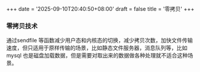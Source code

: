 +++
date = '2025-09-10T20:40:50+08:00'
draft = false
title = '零拷贝'
+++
### 零拷贝技术
通过sendfile 等函数减少用户态和内核态的切换，减少拷贝次数，加快文件传输速度，但只适用于原样传输的场景，比如静态文件服务器，消息队列等，比如mysql
也是磁盘加载数据，但是需要对取出来的数据做各种处理就不适合这种场景。
